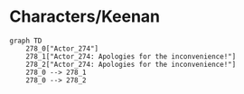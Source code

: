 # Characters/Keenan


```mermaid
graph TD
    278_0["Actor_274"]
    278_1["Actor_274: Apologies for the inconvenience!"]
    278_2["Actor_274: Apologies for the inconvenience!"]
    278_0 --> 278_1
    278_0 --> 278_2
```